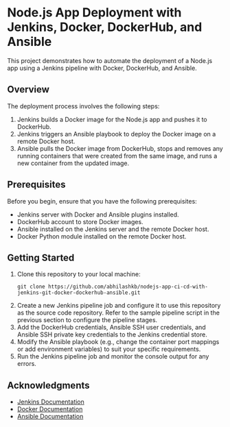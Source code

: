 # Node.js App Deployment with Jenkins, Docker, DockerHub, and Ansible

This project demonstrates how to automate the deployment of a Node.js app using a Jenkins pipeline with Docker, DockerHub, and Ansible.

## Overview

The deployment process involves the following steps:

1. Jenkins builds a Docker image for the Node.js app and pushes it to DockerHub.
2. Jenkins triggers an Ansible playbook to deploy the Docker image on a remote Docker host.
3. Ansible pulls the Docker image from DockerHub, stops and removes any running containers that were created from the same image, and runs a new container from the updated image.

## Prerequisites

Before you begin, ensure that you have the following prerequisites:

- Jenkins server with Docker and Ansible plugins installed.
- DockerHub account to store Docker images.
- Ansible installed on the Jenkins server and the remote Docker host.
- Docker Python module installed on the remote Docker host.

## Getting Started

1. Clone this repository to your local machine:
   ```
   git clone https://github.com/abhilashkb/nodejs-app-ci-cd-with-jenkins-git-docker-dockerhub-ansible.git
   ```
2. Create a new Jenkins pipeline job and configure it to use this repository as the source code repository. Refer to the sample pipeline script in the previous section to configure the pipeline stages.
3. Add the DockerHub credentials, Ansible SSH user credentials, and Ansible SSH private key credentials to the Jenkins credential store.
4. Modify the Ansible playbook (e.g., change the container port mappings or add environment variables) to suit your specific requirements.
5. Run the Jenkins pipeline job and monitor the console output for any errors.


## Acknowledgments

- [Jenkins Documentation](https://www.jenkins.io/doc/)
- [Docker Documentation](https://docs.docker.com/)
- [Ansible Documentation](https://docs.ansible.com/)